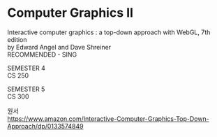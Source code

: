 # Computer Graphics II
Interactive computer graphics : a top-down approach with WebGL, 7th edition<br>
by Edward Angel and Dave Shreiner
<br>RECOMMENDED - SING

SEMESTER 4<br>
CS 250

SEMESTER 5<br>
CS 300

원서<br>
https://www.amazon.com/Interactive-Computer-Graphics-Top-Down-Approach/dp/0133574849
